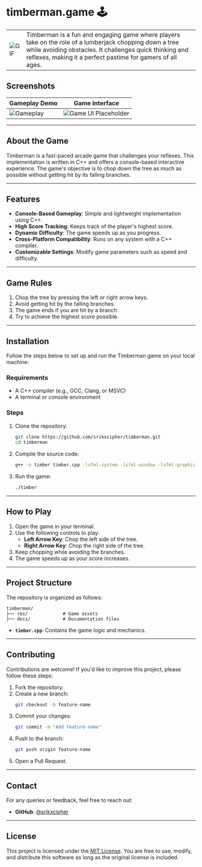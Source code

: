# timberman.game 🕹️
<table>
  <tr>
    <td>
      <img src="https://media4.giphy.com/media/v1.Y2lkPTc5MGI3NjExZXNoeHFvM2VjNnFrMGNyODI0Z2NzYTgxN25kN3R6YnU0eW0xc3RmcyZlcD12MV9pbnRlcm5hbF9naWZfYnlfaWQmY3Q9Zw/aCRtBu8bo5JiLjfe8N/giphy.gif" alt="GIF" />
    </td>
    <td>
      Timberman is a fun and engaging game where players take on the role of a lumberjack chopping down a tree while avoiding obstacles. It challenges quick thinking and reflexes, making it a perfect pastime for gamers of all ages.
    </td>
  </tr>
</table>



## Screenshots

| Gameplay Demo                                       | Game Interface                                     |
|----------------------------------------------------|--------------------------------------------------|
| ![Gameplay](https://media2.giphy.com/media/v1.Y2lkPTc5MGI3NjExOWdpdjVmMWl1cWV1Z2RndWd0YWFzM3Q0eWl2djhjNGJ3b2RyeWk1biZlcD12MV9pbnRlcm5hbF9naWZfYnlfaWQmY3Q9Zw/NytMLKyiaIh6VH9SPm/giphy.gif) | ![Game UI Placeholder](https://via.placeholder.com/300x200) |

---




## About the Game

Timberman is a fast-paced arcade game that challenges your reflexes. This implementation is written in C++ and offers a console-based interactive experience. The game's objective is to chop down the tree as much as possible without getting hit by its falling branches.

---

## Features

- **Console-Based Gameplay**: Simple and lightweight implementation using C++.
- **High Score Tracking**: Keeps track of the player's highest score.
- **Dynamic Difficulty**: The game speeds up as you progress.
- **Cross-Platform Compatibility**: Runs on any system with a C++ compiler.
- **Customizable Settings**: Modify game parameters such as speed and difficulty.

---

## Game Rules

1. Chop the tree by pressing the left or right arrow keys.
2. Avoid getting hit by the falling branches.
3. The game ends if you are hit by a branch.
4. Try to achieve the highest score possible.

---

## Installation

Follow the steps below to set up and run the Timberman game on your local machine:

### Requirements

- A C++ compiler (e.g., GCC, Clang, or MSVC)
- A terminal or console environment

### Steps

1. Clone the repository:
   ```bash
   git clone https://github.com/srikxcipher/timberman.git
   cd timberman
   ```

2. Compile the source code:
   ```bash
   g++ -o timber timber.cpp -lsfml-system -lsfml-window -lsfml-graphics -lsfml-audio
   ```

3. Run the game:
   ```bash
   ./timber
   ```

---

## How to Play

1. Open the game in your terminal.
2. Use the following controls to play:
   - **Left Arrow Key**: Chop the left side of the tree.
   - **Right Arrow Key**: Chop the right side of the tree.
3. Keep chopping while avoiding the branches.
4. The game speeds up as your score increases.

---

## Project Structure

The repository is organized as follows:

```
timberman/
├── res/             # Game assets
├── docs/            # Documentation files

```


- **`timber.cpp`**: Contains the game logic and mechanics.


---

## Contributing

Contributions are welcome! If you'd like to improve this project, please follow these steps:

1. Fork the repository.
2. Create a new branch:
   ```bash
   git checkout -b feature-name
   ```
3. Commit your changes:
   ```bash
   git commit -m "Add feature-name"
   ```
4. Push to the branch:
   ```bash
   git push origin feature-name
   ```
5. Open a Pull Request.
---

## Contact

For any queries or feedback, feel free to reach out:

- **GitHub**: [@srikxcipher](https://github.com/srikxcipher)

---

## License

This project is licensed under the [MIT License](LICENSE). You are free to use, modify, and distribute this software as long as the original license is included.

